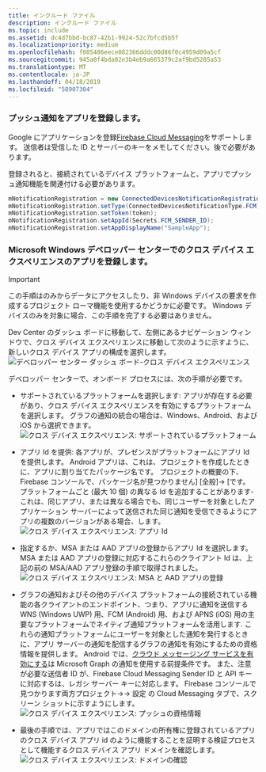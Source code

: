 ```yaml
---
title: インクルード ファイル
description: インクルード ファイル
ms.topic: include
ms.assetid: dc4d7bbd-bc87-42b1-9924-52c7bfcd5b5f
ms.localizationpriority: medium
ms.openlocfilehash: f085486eece082366dddc00d86f0c4959d09a5cf
ms.sourcegitcommit: 945a0f4bda02e3b4eb9a665379c2af9bd5285a53
ms.translationtype: MT
ms.contentlocale: ja-JP
ms.lasthandoff: 04/18/2019
ms.locfileid: "58907304"
---
```

### <a name="register-your-app-for-push-notifications"></a>プッシュ通知をアプリを登録します。

Google にアプリケーションを登録[Firebase Cloud Messaging](https://firebase.google.com/docs/cloud-messaging/android/client)をサポートします。 送信者は受信した ID とサーバーのキーをメモしてください。後で必要があります。

登録されると、接続されているデバイス プラットフォームと、アプリでプッシュ通知機能を関連付ける必要があります。

```Java
mNotificationRegistration = new ConnectedDevicesNotificationRegistration();
mNotificationRegistration.setType(ConnectedDevicesNotificationType.FCM);
mNotificationRegistration.setToken(token);
mNotificationRegistration.setAppId(Secrets.FCM_SENDER_ID);
mNotificationRegistration.setAppDisplayName("SampleApp");
```

### <a name="register-your-app-in-microsoft-windows-dev-center-for-cross-device-experiences"></a>Microsoft Windows デベロッパー センターでのクロス デバイス エクスペリエンスのアプリを登録します。

> [!IMPORTANT]
> この手順はのみからデータにアクセスしたり、非 Windows デバイスの要求を作成するプロジェクト ローマ機能を使用するかどうかに必要です。 Windows デバイスのみを対象に場合、この手順を完了する必要はありません。

Dev Center のダッシュ ボードに移動して、左側にあるナビゲーション ウィンドウで、クロス デバイス エクスペリエンスに移動して次のように示すように、新しいクロス デバイス アプリの構成を選択します。
![デベロッパー センター ダッシュ ボード-クロス デバイス エクスペリエンス](../../notifications/media/dev_center_portal/dev_center_portal_1_overview.png)

デベロッパー センターで、オンボード プロセスには、次の手順が必要です。
* サポートされているプラットフォームを選択します: アプリが存在する必要があり、クロス デバイス エクスペリエンスを有効にするプラットフォームを選択します。 グラフの通知の統合の場合は、Windows、Android、および iOS から選択できます。
![クロス デバイス エクスペリエンス: サポートされているプラットフォーム](../../notifications/media/dev_center_portal/dev_center_portal_2_supported_platforms.png)

* アプリ Id を提供: 各アプリが、プレゼンスがプラットフォームにアプリ Id を提供します。 Android アプリは、これは、プロジェクトを作成したときに、アプリに割り当てたパッケージ名です。 プロジェクトの概要の下、Firebase コンソールで、パッケージ名が見つかりません] [全般]-> [です。 プラットフォームごと (最大 10 個) の異なる Id を追加することがあります-これは、同じアプリ、または異なる場合でも、同じユーザーを対象としたアプリケーション サーバーによって送信された同じ通知を受信できるようにアプリの複数のバージョンがある場合、します。 
![クロス デバイス エクスペリエンス: アプリ Id](../../notifications/media/dev_center_portal/dev_center_portal_3_app_ids.png)

* 指定するか、MSA または AAD アプリの登録からアプリ Id を選択します。 MSA または AAD アプリの登録に対応するこれらのクライアント Id は、上記の前の MSA/AAD アプリ登録の手順で取得されました。 
![クロス デバイス エクスペリエンス: MSA と AAD アプリの登録](../../notifications/media/dev_center_portal/dev_center_portal_4_msa_aad_connections.png)

* グラフの通知およびその他のデバイス プラットフォームの接続されている機能の各クライアントのエンドポイント、つまり、アプリに通知を送信する WNS (Windows UWP) 用、FCM (Android) 用、および APNS (iOS) 用の主要なプラットフォームでネイティブ通知プラットフォームを活用します. これらの通知プラットフォームにユーザーを対象とした通知を発行するときに、アプリ サーバーの通知を配信するグラフの通知を有効にするための資格情報を提供します。 Android では、[クラウド メッセージング サービスを有効にする](https://firebase.google.com/docs/cloud-messaging/android/client)は Microsoft Graph の通知を使用する前提条件です。 また、注意が必要な送信者 ID が、Firebase Cloud Messaging Sender ID と API キーに対応するは、レガシ サーバー キーに対応します。 Firebase コンソールで見つかります両方プロジェクト->-> 設定 の Cloud Messaging タブで、スクリーン ショットに示すようにします。
![クロス デバイス エクスペリエンス: プッシュの資格情報](../../notifications/media/dev_center_portal/dev_center_portal_5_push_credentials.png)

* 最後の手順では、アプリではこのドメインの所有権に登録されているアプリのクロス デバイス アプリ id のように機能することを証明する検証プロセスとして機能するクロス デバイス アプリ ドメインを確認します。
![クロス デバイス エクスペリエンス: ドメインの確認](../../notifications/media/dev_center_portal/dev_center_portal_6_domain_verification.png)
